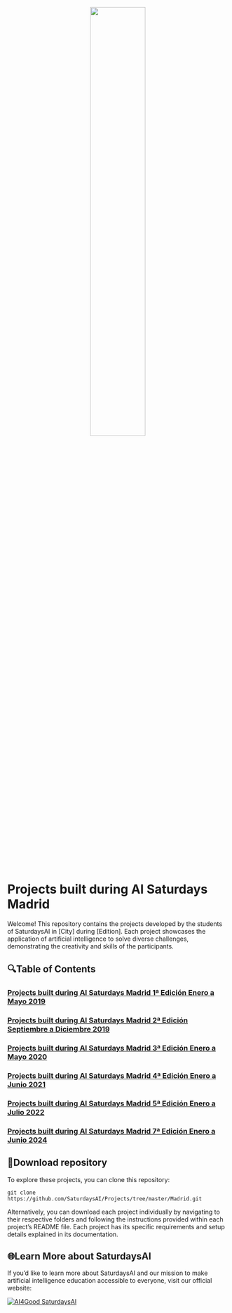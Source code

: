 <p align="center"><img width="50%" src="https://saturdaysai.github.io/saturdaysai/images/logo.png" /></p>

# Projects built during AI Saturdays Madrid 
Welcome! This repository contains the projects developed by the students of SaturdaysAI in [City] during [Edition]. Each project showcases the application of artificial intelligence to solve diverse challenges, demonstrating the creativity and skills of the participants.

## 🔍Table of Contents
### [Projects built during AI Saturdays Madrid 1ª Edición Enero a Mayo 2019](https://github.com/SaturdaysAI/Projects/tree/master/Madrid/May2019)

### [Projects built during AI Saturdays Madrid 2ª Edición Septiembre a Diciembre 2019](https://github.com/SaturdaysAI/Projects/tree/master/Madrid/Dec2019)

### [Projects built during AI Saturdays Madrid 3ª Edición Enero a Mayo 2020](https://github.com/SaturdaysAI/Projects/tree/master/Madrid/May2020)

### [Projects built during AI Saturdays Madrid 4ª Edición Enero a Junio 2021](https://github.com/SaturdaysAI/Projects/tree/master/Madrid/March2021)

### [Projects built during AI Saturdays Madrid 5ª Edición Enero a Julio 2022](https://github.com/SaturdaysAI/Projects/tree/master/Madrid/July2022)

### [Projects built during AI Saturdays Madrid 7ª Edición Enero a Junio 2024](https://github.com/SaturdaysAI/Projects/tree/master/Madrid/June2024)

## 💾Download repository

To explore these projects, you can clone this repository:
```
git clone https://github.com/SaturdaysAI/Projects/tree/master/Madrid.git
```
Alternatively, you can download each project individually by navigating to their respective folders and following the instructions provided within each project’s README file.
Each project has its specific requirements and setup details explained in its documentation.

## 🌐Learn More about SaturdaysAI

If you’d like to learn more about SaturdaysAI and our mission to make artificial intelligence education accessible to everyone, visit our official website:

[![AI4Good SaturdaysAI](https://img.shields.io/badge/AI4Good-SaturdaysAI-orange)](https://saturdays.ai/)
